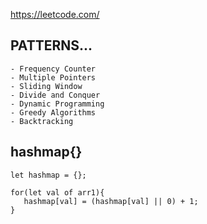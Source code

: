https://leetcode.com/

## PATTERNS...

    - Frequency Counter
    - Multiple Pointers
    - Sliding Window
    - Divide and Conquer
    - Dynamic Programming
    - Greedy Algorithms
    - Backtracking
    
##  hashmap{}
```
let hashmap = {}; 

for(let val of arr1){
   hashmap[val] = (hashmap[val] || 0) + 1;
}

```

